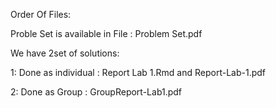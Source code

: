 Order Of Files: 

Proble Set is available in File : Problem Set.pdf

We have 2set of solutions:

1: Done as individual : Report Lab 1.Rmd and Report-Lab-1.pdf

2: Done as Group : GroupReport-Lab1.pdf
